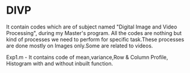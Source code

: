# DIVP
It contain codes which are of subject named "Digital Image and Video Processing", during my Master's program. All the codes are nothing but kind of processes we need to perform for specific task.These processes are done mostly on Images only.Some are related to videos.

Exp1.m - It contains code of mean,variance,Row & Column Profile, Histogram with and without inbuilt function.
